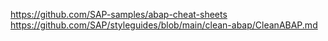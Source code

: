 https://github.com/SAP-samples/abap-cheat-sheets
https://github.com/SAP/styleguides/blob/main/clean-abap/CleanABAP.md
